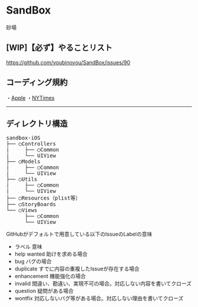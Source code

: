 # SandBox
砂場

## [WIP]【必ず】やることリスト
https://github.com/youbinoyou/SandBox/issues/90

コーディング規約
---

・[Apple](https://developer.apple.com/library/mac/documentation/Cocoa/Conceptual/CodingGuidelines/CodingGuidelines.html) 
・[NYTimes](https://github.com/NYTimes/objective-c-style-guide)

---
ディレクトリ構造
---

<pre>
sandbox-iOS
├── ◯Controllers
|     ├── ◯Common 
|     └── UIView
├── ◯Models
|     ├── ◯Common 
|     └── UIView
├── ○Utils
|     ├── ◯Common 
|     └── UIView
├── ◯Resources（plist等）
├── ◯StoryBoards
└── ◯Views
      ├── ◯Common 
      └── UIView
</pre>

GitHubがデフォルトで用意している以下のIssueのLabelの意味

- ラベル 意味
- help wanted 助けを求める場合
- bug バグの場合
- duplicate すでに内容の重複したIssueが存在する場合
- enhancement 機能強化の場合
- invalid 間違い、勘違い、実現不可の場合。対応しない内容を書いてクローズ
- question 疑問がある場合
- wontfix 対応しないバグ等がある場合。対応しない理由を書いてクローズ

